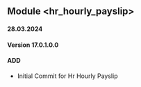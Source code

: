 ## Module <hr_hourly_payslip>

#### 28.03.2024
#### Version 17.0.1.0.0
#### ADD

- Initial Commit for Hr Hourly Payslip

